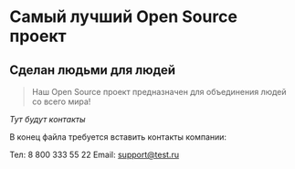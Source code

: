 # Самый лучший Open Source проект

## Сделан людьми для людей

> Наш Open Source проект предназначен для объединения людей со всего мира!

_Тут будут контакты_

В конец файла требуется вставить контакты компании:

Тел: 8 800 333 55 22
Email: <support@test.ru>
